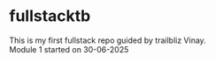 # fullstacktb
This is my first fullstack repo guided by trailbliz Vinay.
<br>
Module 1 started on 30-06-2025
